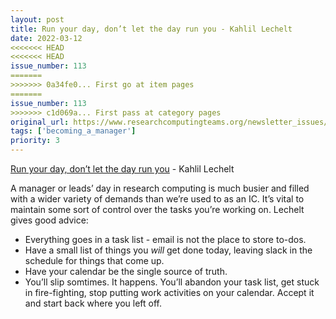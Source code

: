 ```yaml
---
layout: post
title: Run your day, don’t let the day run you - Kahlil Lechelt
date: 2022-03-12
<<<<<<< HEAD
<<<<<<< HEAD
issue_number: 113
=======
>>>>>>> 0a34fe0... First go at item pages
=======
issue_number: 113
>>>>>>> c1d069a... First pass at category pages
original_url: https://www.researchcomputingteams.org/newsletter_issues/0113
tags: ['becoming_a_manager']
priority: 3
---
```


<!-- markdownlint-disable MD033 -->
<!-- markdownlint-disable MD041 -->
<!-- markdownlint-disable MD049 -->

[Run your day, don’t let the day run you](https://www.kahlillechelt.com/blog/run-your-day-dont-let-the-day-run-you/) - Kahlil Lechelt

A manager or leads’ day in research computing is much busier and filled with a wider variety of demands than we’re used to as an IC.  It’s vital to maintain some sort of control over the tasks you’re working on.   Lechelt gives good advice:

- Everything goes in a task list - email is not the place to store to-dos.
- Have a small list of things you *will* get done today, leaving slack in the schedule for things that come up.
- Have your calendar be the single source of truth.
- You’ll slip somtimes.  It happens.  You’ll abandon your task list, get stuck in fire-fighting, stop putting work activities on your calendar.  Accept it and start back where you left off.